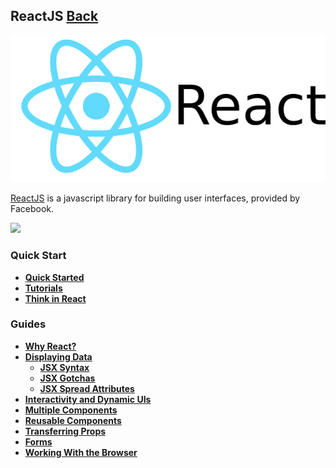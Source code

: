 ## ReactJS [Back](./../Framework.md)

![](./react.png)

[ReactJS](https://facebook.github.io/react/) is a javascript library for building user interfaces, provided by Facebook.

![](./react-timeline.png)

### Quick Start

- [**Quick Started**](./quick_started/quick_started.md)
- [**Tutorials**](./tutorials/tutorials.md)
- [**Think in React**](./think_in_react/think_in_react.md)

### Guides

- [**Why React?**](./why_react/why_react.md)
- [**Displaying Data**](./display_data/display_data.md)
    - [**JSX Syntax**](./jsx_syntax/jsx_syntax.md)
    - [**JSX Gotchas**](./jsx_gotcha/jsx_gotcha.md)
    - [**JSX Spread Attributes**](./jsx_spread_attributes/jsx_spread_attributes.md)
- [**Interactivity and Dynamic UIs**](./interactivity_dynamic_uis/interactivity_dynamic_uis.md)
- [**Multiple Components**](./multiple_components/multiple_components.md)
- [**Reusable Components**](./reusable_components/reusable_components.md)
- [**Transferring Props**](./transfering_props/transfering_props.md)
- [**Forms**](./forms/forms.md)
- [**Working With the Browser**](./working_with_the_browser/working_with_the_browser.md)